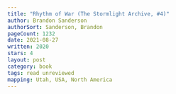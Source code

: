 ```yaml
---
title: "Rhythm of War (The Stormlight Archive, #4)"
author: Brandon Sanderson
authorSort: Sanderson, Brandon
pageCount: 1232
date: 2021-08-27
written: 2020
stars: 4
layout: post
category: book
tags: read unreviewed
mapping: Utah, USA, North America
---
```

